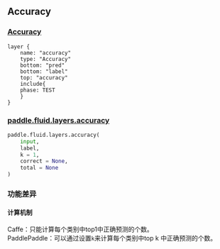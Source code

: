 ## Accuracy


### [Accuracy](http://caffe.berkeleyvision.org/tutorial/layers/accuracy.html)
```
layer {
    name: "accuracy"
    type: "Accuracy"
    bottom: "pred"
    bottom: "label"
    top: "accuracy"
    include{
	phase: TEST
    }
}
```


### [paddle.fluid.layers.accuracy](http://paddlepaddle.org/documentation/docs/zh/1.3/api_cn/layers_cn.html#permalink-253-accuracy)
```python
paddle.fluid.layers.accuracy(
    input,
    label,
    k = 1,
    correct = None,
    total = None
)
```  

### 功能差异
#### 计算机制
Caffe：只能计算每个类别中top1中正确预测的个数。          
PaddlePaddle：可以通过设置`k`来计算每个类别中top k 中正确预测的个数。







